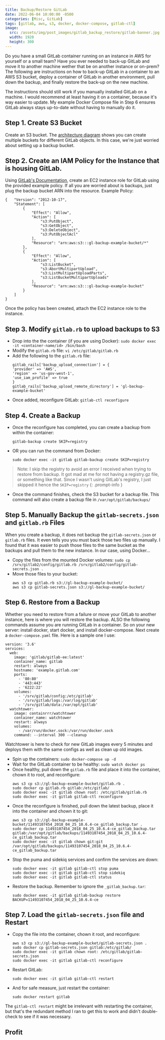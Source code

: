 ```yaml
---
title: Backup/Restore GitLab
date: 2022-06-04 10:00:00 -0500
categories: [Misc, GitLab]
tags: [gitlab, aws, s3, docker, docker-compose, gitlab-ctl]
image:
  src: /assets/img/post_images/gitlab_backup_restore/gitlab-banner.jpg
  width: 1920
  height: 300
---
```


Do you have a small GitLab container running on an instance in AWS for yourself or a small team? Have you ever needed to back-up GitLab and move it to another machine wether that be on another instance or on-prem? The following are instructions on how to back-up GitLab in a container to an AWS S3 bucket, deploy a container of GitLab in another environment, pull down the backup, and finally restore the back-up on the new machine. 

The instructions should still work if you manually installed GitLab on a machine. I would recommend at least having it on a container, because it's way easier to update. My example Docker Compose file in Step 6 ensures GitLab always stays up-to-date without having to manually do it.  

## Step 1. Create S3 Bucket
Create an S3 bucket. The [architecture diagram](https://docs.gitlab.com/ee/install/aws/manual_install_aws.html#architecture) shows you can create multiple buckets for different GitLab objects. In this case, we're just worried about setting up a backup bucket.
## Step 2. Create an IAM Policy for the Instance that is housing GitLab.
Using [GitLab's Documentation](https://docs.gitlab.com/ee/install/aws/manual_install_aws.html#create-an-iam-policy), create an EC2 instance role for GitLab using the provided example policy. If all you are worried about is backups, just plug the backup bucket ARN into the resource.
Example Policy:
```
{   "Version": "2012-10-17",
    "Statement": [
        {
            "Effect": "Allow",
            "Action": [
                "s3:PutObject",
                "s3:GetObject",
                "s3:DeleteObject",
                "s3:PutObjectAcl"
            ],
            "Resource": "arn:aws:s3:::gl-backup-example-bucket/*"
        },
        {
            "Effect": "Allow",
            "Action": [
                "s3:ListBucket",
                "s3:AbortMultipartUpload",
                "s3:ListMultipartUploadParts",
                "s3:ListBucketMultipartUploads"
            ],
            "Resource": "arn:aws:s3:::gl-backup-example-bucket"
        }
    ]
}
```
Once the policy has been created, attach the EC2 instance role to the instance.
## Step 3. Modify `gitlab.rb` to upload backups to S3
- Drop into the the container (if you are using Docker): `sudo docker exec -it <container-name/id> /bin/bash`
- Modify the `gitlab.rb` file: `vi /etc/gitlab/gitlab.rb`
- Add the following to the `gitlab.rb` file:
    ```
    gitlab_rails['backup_upload_connection'] = {
    'provider' => 'AWS',
    'region' => 'us-gov-west-1',
    'use_iam_profile' => true
    }
    gitlab_rails['backup_upload_remote_directory'] = 'gl-backup-example-bucket'
    ```
- Once added, reconfigure GitLab: `gitlab-ctl reconfigure`
## Step 4. Create a Backup
- Once the reconfigure has completed, you can create a backup from within the container:
    ```
    gitlab-backup create SKIP=registry
    ```
- OR you can run the command from Docker:
    ```
    sudo docker exec -it gitlab gitlab-backup create SKIP=registry
    ```

> Note: I skip the registry to avoid an error I received when trying to restore from backup. It got mad at me for not having a registry.gz file, or something like that. Since I wasn't using GitLab's registry, I just skipped it hence the `SKIP=registry`
{: .prompt-info }

- Once the command finishes, check the S3 bucket for a backup file. This command will also create a backup file in `/var/opt/gitlab/backups/`
## Step 5. Manually Backup the `gitlab-secrets.json` and `gitlab.rb` Files
When you create a backup, it does not backup the `gitlab-secrets.json` or `gitlab.rb` files. It even tells you you must back those two files up manually. I found that it was easier to push those files to the same bucket as the backups and pull them to the new instance.
In our case, using Docker...
- Copy the files from the mounted Docker volumes: `sudo cp /srv/gitlab2/config/gitlab.rb /srv/gitlab2/config/gitlab-secrets.json .`
- Move those files to your bucket:
    ```
    aws s3 cp gitlab.rb s3://gl-backup-example-bucket/
    aws s3 cp gitlab-secrets.json s3://gl-backup-example-bucket/
    ```
## Step 6. Restore from a Backup
Whether you need to restore from a failure or move your GitLab to another instance, here is where you will restore the backup.
ALSO the following commands assume you are running GitLab in a container. So on your new server: install docker, start docker, and install docker-compose. Next create a `docker-compose.yaml` file. Here is a sample one I use:
```
version: '3.6'
services:
  web:
    image: 'gitlab/gitlab-ee:latest'
    container_name: gitlab
    restart: always
    hostname: 'example.gitlab.com'
    ports:
      - '80:80'
      - '443:443'
      - '6222:22'
    volumes:
      - '/srv/gitlab/config:/etc/gitlab'
      - '/srv/gitlab/logs:/var/log/gitlab'
      - '/srv/gitlab/data:/var/opt/gitlab'
  watchtower:
    image: containrrr/watchtower
    container_name: watchtower
    restart: always
    volumes:
      - /var/run/docker.sock:/var/run/docker.sock
    command: --interval 300 --cleanup
```
Watchtower is here to check for new GitLab images every 5 minutes and deploys them with the same configs as well as clean up old images.
- Spin up the containers: `sudo docker-compose up -d`
- Wait for the GitLab container to be healthy: `sudo watch docker ps`
- Once healthy, pull down the `gitlab.rb` file and place it into the container, chown it to root, and reconfigure:
    ```
    aws s3 cp s3://gl-backup-example-bucket/gitlab.rb .
    sudo docker cp gitlab.rb gitlab:/etc/gitlab/
    sudo docker exec -it gitlab chown root: /etc/gitlab/gitlab.rb
    sudo docker exec -it gitlab gitlab-ctl reconfigure
    ```
- Once the reconfigure is finished, pull down the latest backup, place it into the container and chown it to git:
    ```
    aws s3 cp s3://gl-backup-example-bucket/11493107454_2018_04_25_10.6.4-ce_gitlab_backup.tar .
    sudo docker cp 11493107454_2018_04_25_10.6.4-ce_gitlab_backup.tar gitlab:/var/opt/gitlab/backups/11493107454_2018_04_25_10.6.4-ce_gitlab_backup.tar
    sudo docker exec -it gitlab chown git:git /var/opt/gitlab/backups/11493107454_2018_04_25_10.6.4-ce_gitlab_backup.tar
    ```
- Stop the puma and sidekiq services and confirm the services are down:
    ```
    sudo docker exec -it gitlab gitlab-ctl stop puma
    sudo docker exec -it gitlab gitlab-ctl stop sidekiq
    sudo docker exec -it gitlab gitlab-ctl status
    ```
- Restore the backup. Remember to ignore the `_gitlab_backup.tar`:
    ```
    sudo docker exec -it gitlab gitlab-backup restore BACKUP=11493107454_2018_04_25_10.6.4-ce
    ```
## Step 7. Load the `gitlab-secrets.json` file and Restart
- Copy the file into the container, chown it root, and reconfigure:
    ```
    aws s3 cp s3://gl-backup-example-bucket/gitlab-secrets.json .
    sudo docker cp gitlab-secrets.json gitlab:/etc/gitlab/
    sudo docker exec -it gitlab chown root: /etc/gitlab/gitlab-secrets.json
    sudo docker exec -it gitlab gitlab-ctl reconfigure
    ````
- Restart GitLab:
    ```
    sudo docker exec -it gitlab gitlab-ctl restart
    ```
- And for safe measure, just restart the container:
    ```
    sudo docker restart gitlab
    ```
The `gitlab-ctl restart` might be irrelevant with restarting the container, but that's the redundant method I ran to get this to work and didn't double-check to see if it was necessary.

## Profit
